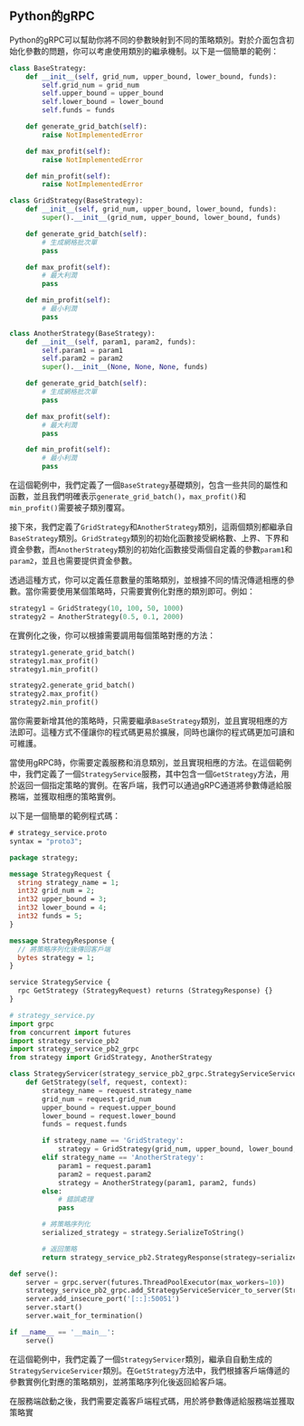 ## Python的gRPC



Python的gRPC可以幫助你將不同的參數映射到不同的策略類別。對於介面包含初始化參數的問題，你可以考慮使用類別的繼承機制。以下是一個簡單的範例：

```python
class BaseStrategy:
    def __init__(self, grid_num, upper_bound, lower_bound, funds):
        self.grid_num = grid_num
        self.upper_bound = upper_bound
        self.lower_bound = lower_bound
        self.funds = funds

    def generate_grid_batch(self):
        raise NotImplementedError

    def max_profit(self):
        raise NotImplementedError

    def min_profit(self):
        raise NotImplementedError

class GridStrategy(BaseStrategy):
    def __init__(self, grid_num, upper_bound, lower_bound, funds):
        super().__init__(grid_num, upper_bound, lower_bound, funds)

    def generate_grid_batch(self):
        # 生成網格批次單
        pass

    def max_profit(self):
        # 最大利潤
        pass

    def min_profit(self):
        # 最小利潤
        pass

class AnotherStrategy(BaseStrategy):
    def __init__(self, param1, param2, funds):
        self.param1 = param1
        self.param2 = param2
        super().__init__(None, None, None, funds)

    def generate_grid_batch(self):
        # 生成網格批次單
        pass

    def max_profit(self):
        # 最大利潤
        pass

    def min_profit(self):
        # 最小利潤
        pass
```

在這個範例中，我們定義了一個`BaseStrategy`基礎類別，包含一些共同的屬性和函數，並且我們明確表示`generate_grid_batch()`，`max_profit()`和`min_profit()`需要被子類別覆寫。

接下來，我們定義了`GridStrategy`和`AnotherStrategy`類別，這兩個類別都繼承自`BaseStrategy`類別。`GridStrategy`類別的初始化函數接受網格數、上界、下界和資金參數，而`AnotherStrategy`類別的初始化函數接受兩個自定義的參數`param1`和`param2`，並且也需要提供資金參數。

透過這種方式，你可以定義任意數量的策略類別，並根據不同的情況傳遞相應的參數。當你需要使用某個策略時，只需要實例化對應的類別即可。例如：

```python
strategy1 = GridStrategy(10, 100, 50, 1000)
strategy2 = AnotherStrategy(0.5, 0.1, 2000)
```

在實例化之後，你可以根據需要調用每個策略對應的方法：

```python
strategy1.generate_grid_batch()
strategy1.max_profit()
strategy1.min_profit()

strategy2.generate_grid_batch()
strategy2.max_profit()
strategy2.min_profit()
```

當你需要新增其他的策略時，只需要繼承`BaseStrategy`類別，並且實現相應的方法即可。這種方式不僅讓你的程式碼更易於擴展，同時也讓你的程式碼更加可讀和可維護。



當使用gRPC時，你需要定義服務和消息類別，並且實現相應的方法。在這個範例中，我們定義了一個`StrategyService`服務，其中包含一個`GetStrategy`方法，用於返回一個指定策略的實例。在客戶端，我們可以通過gRPC通道將參數傳遞給服務端，並獲取相應的策略實例。

以下是一個簡單的範例程式碼：

```protobuf
# strategy_service.proto
syntax = "proto3";

package strategy;

message StrategyRequest {
  string strategy_name = 1;
  int32 grid_num = 2;
  int32 upper_bound = 3;
  int32 lower_bound = 4;
  int32 funds = 5;
}

message StrategyResponse {
  // 將策略序列化後傳回客戶端
  bytes strategy = 1;
}

service StrategyService {
  rpc GetStrategy (StrategyRequest) returns (StrategyResponse) {}
}
```

```python
# strategy_service.py
import grpc
from concurrent import futures
import strategy_service_pb2
import strategy_service_pb2_grpc
from strategy import GridStrategy, AnotherStrategy

class StrategyServicer(strategy_service_pb2_grpc.StrategyServiceServicer):
    def GetStrategy(self, request, context):
        strategy_name = request.strategy_name
        grid_num = request.grid_num
        upper_bound = request.upper_bound
        lower_bound = request.lower_bound
        funds = request.funds

        if strategy_name == 'GridStrategy':
            strategy = GridStrategy(grid_num, upper_bound, lower_bound, funds)
        elif strategy_name == 'AnotherStrategy':
            param1 = request.param1
            param2 = request.param2
            strategy = AnotherStrategy(param1, param2, funds)
        else:
            # 錯誤處理
            pass

        # 將策略序列化
        serialized_strategy = strategy.SerializeToString()

        # 返回策略
        return strategy_service_pb2.StrategyResponse(strategy=serialized_strategy)

def serve():
    server = grpc.server(futures.ThreadPoolExecutor(max_workers=10))
    strategy_service_pb2_grpc.add_StrategyServiceServicer_to_server(StrategyServicer(), server)
    server.add_insecure_port('[::]:50051')
    server.start()
    server.wait_for_termination()

if __name__ == '__main__':
    serve()
```

在這個範例中，我們定義了一個`StrategyServicer`類別，繼承自自動生成的`StrategyServiceServicer`類別。在`GetStrategy`方法中，我們根據客戶端傳遞的參數實例化對應的策略類別，並將策略序列化後返回給客戶端。

在服務端啟動之後，我們需要定義客戶端程式碼，用於將參數傳遞給服務端並獲取策略實